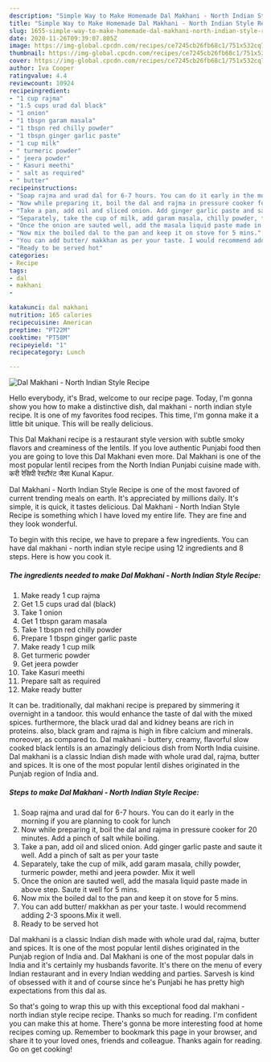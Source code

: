```yaml
---
description: "Simple Way to Make Homemade Dal Makhani - North Indian Style Recipe"
title: "Simple Way to Make Homemade Dal Makhani - North Indian Style Recipe"
slug: 1655-simple-way-to-make-homemade-dal-makhani-north-indian-style-recipe
date: 2020-11-26T09:39:07.805Z
image: https://img-global.cpcdn.com/recipes/ce7245cb26fb68c1/751x532cq70/dal-makhani-north-indian-style-recipe-recipe-main-photo.jpg
thumbnail: https://img-global.cpcdn.com/recipes/ce7245cb26fb68c1/751x532cq70/dal-makhani-north-indian-style-recipe-recipe-main-photo.jpg
cover: https://img-global.cpcdn.com/recipes/ce7245cb26fb68c1/751x532cq70/dal-makhani-north-indian-style-recipe-recipe-main-photo.jpg
author: Iva Cooper
ratingvalue: 4.4
reviewcount: 10924
recipeingredient:
- "1 cup rajma"
- "1.5 cups urad dal black"
- "1 onion"
- "1 tbspn garam masala"
- "1 tbspn red chilly powder"
- "1 tbspn ginger garlic paste"
- "1 cup milk"
- " turmeric powder"
- " jeera powder"
- " Kasuri meethi"
- " salt as required"
- " butter"
recipeinstructions:
- "Soap rajma and urad dal for 6-7 hours. You can do it early in the morning if you are planning to cook for lunch"
- "Now while preparing it, boil the dal and rajma in pressure cooker for 20 minutes. Add a pinch of salt while boiling."
- "Take a pan, add oil and sliced onion. Add ginger garlic paste and saute it well. Add a pinch of salt as per your taste"
- "Separately, take the cup of milk, add garam masala, chilly powder, turmeric powder, methi and jeera powder. Mix it well"
- "Once the onion are sauted well, add the masala liquid paste made in above step. Saute it well for 5 mins."
- "Now mix the boiled dal to the pan and keep it on stove for 5 mins."
- "You can add butter/ makkhan as per your taste. I would recommend adding 2-3 spoons.Mix it well."
- "Ready to be served hot"
categories:
- Recipe
tags:
- dal
- makhani
- 

katakunci: dal makhani  
nutrition: 165 calories
recipecuisine: American
preptime: "PT22M"
cooktime: "PT58M"
recipeyield: "1"
recipecategory: Lunch

---
```



![Dal Makhani - North Indian Style Recipe](https://img-global.cpcdn.com/recipes/ce7245cb26fb68c1/751x532cq70/dal-makhani-north-indian-style-recipe-recipe-main-photo.jpg)

Hello everybody, it's Brad, welcome to our recipe page. Today, I'm gonna show you how to make a distinctive dish, dal makhani - north indian style recipe. It is one of my favorites food recipes. This time, I'm gonna make it a little bit unique. This will be really delicious.

This Dal Makhani recipe is a restaurant style version with subtle smoky flavors and creaminess of the lentils. If you love authentic Punjabi food then you are going to love this Dal Makhani even more. Dal Makhani is one of the most popular lentil recipes from the North Indian Punjabi cuisine made with. करी रेसिपी रेस्टौरंट जैसा Kunal Kapur.

Dal Makhani - North Indian Style Recipe is one of the most favored of current trending meals on earth. It's appreciated by millions daily. It's simple, it is quick, it tastes delicious. Dal Makhani - North Indian Style Recipe is something which I have loved my entire life. They are fine and they look wonderful.


To begin with this recipe, we have to prepare a few ingredients. You can have dal makhani - north indian style recipe using 12 ingredients and 8 steps. Here is how you cook it.

<!--inarticleads1-->

##### The ingredients needed to make Dal Makhani - North Indian Style Recipe:

1. Make ready 1 cup rajma
1. Get 1.5 cups urad dal (black)
1. Take 1 onion
1. Get 1 tbspn garam masala
1. Take 1 tbspn red chilly powder
1. Prepare 1 tbspn ginger garlic paste
1. Make ready 1 cup milk
1. Get  turmeric powder
1. Get  jeera powder
1. Take  Kasuri meethi
1. Prepare  salt as required
1. Make ready  butter


It can be. traditionally, dal makhani recipe is prepared by simmering it overnight in a tandoor. this would enhance the taste of dal with the mixed spices. furthermore, the black urad dal and kidney beans are rich in proteins. also, black gram and rajma is high in fibre calcium and minerals. moreover, as compared to. Dal makhani - buttery, creamy, flavorful slow cooked black lentils is an amazingly delicious dish from North India cuisine. Dal makhani is a classic Indian dish made with whole urad dal, rajma, butter and spices. It is one of the most popular lentil dishes originated in the Punjab region of India and. 

<!--inarticleads2-->

##### Steps to make Dal Makhani - North Indian Style Recipe:

1. Soap rajma and urad dal for 6-7 hours. You can do it early in the morning if you are planning to cook for lunch
1. Now while preparing it, boil the dal and rajma in pressure cooker for 20 minutes. Add a pinch of salt while boiling.
1. Take a pan, add oil and sliced onion. Add ginger garlic paste and saute it well. Add a pinch of salt as per your taste
1. Separately, take the cup of milk, add garam masala, chilly powder, turmeric powder, methi and jeera powder. Mix it well
1. Once the onion are sauted well, add the masala liquid paste made in above step. Saute it well for 5 mins.
1. Now mix the boiled dal to the pan and keep it on stove for 5 mins.
1. You can add butter/ makkhan as per your taste. I would recommend adding 2-3 spoons.Mix it well.
1. Ready to be served hot


Dal makhani is a classic Indian dish made with whole urad dal, rajma, butter and spices. It is one of the most popular lentil dishes originated in the Punjab region of India and. Dal Makhani is one of the most popular dals in India and it&#39;s certainly my husbands favorite. It&#39;s there on the menu of every Indian restaurant and in every Indian wedding and parties. Sarvesh is kind of obsessed with it and of course since he&#39;s Punjabi he has pretty high expectations from this dal as. 

So that's going to wrap this up with this exceptional food dal makhani - north indian style recipe recipe. Thanks so much for reading. I'm confident you can make this at home. There's gonna be more interesting food at home recipes coming up. Remember to bookmark this page in your browser, and share it to your loved ones, friends and colleague. Thanks again for reading. Go on get cooking!
